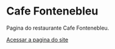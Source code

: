 # Cafe Fontenebleu
 Pagina do restaurante Cafe Fontenebleu.

<a href="https://luquisinger.github.io/Cafe_Fontenebleu/menu/menu.html">Acessar a pagina do site</a>